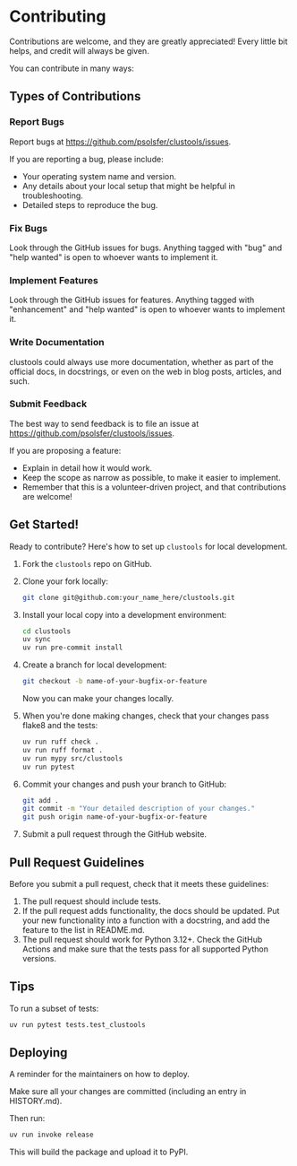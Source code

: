 # Contributing

Contributions are welcome, and they are greatly appreciated! Every little bit helps, and credit will always be given.

You can contribute in many ways:

## Types of Contributions

### Report Bugs

Report bugs at https://github.com/psolsfer/clustools/issues.

If you are reporting a bug, please include:

* Your operating system name and version.
* Any details about your local setup that might be helpful in troubleshooting.
* Detailed steps to reproduce the bug.

### Fix Bugs

Look through the GitHub issues for bugs. Anything tagged with "bug" and "help wanted" is open to whoever wants to implement it.

### Implement Features

Look through the GitHub issues for features. Anything tagged with "enhancement" and "help wanted" is open to whoever wants to implement it.

### Write Documentation

clustools could always use more documentation, whether as part of the official docs, in docstrings, or even on the web in blog posts, articles, and such.

### Submit Feedback

The best way to send feedback is to file an issue at https://github.com/psolsfer/clustools/issues.

If you are proposing a feature:

* Explain in detail how it would work.
* Keep the scope as narrow as possible, to make it easier to implement.
* Remember that this is a volunteer-driven project, and that contributions are welcome!

## Get Started!

Ready to contribute? Here's how to set up `clustools` for local development.

1. Fork the `clustools` repo on GitHub.
2. Clone your fork locally:

   ```bash
   git clone git@github.com:your_name_here/clustools.git
   ```

3. Install your local copy into a development environment:

   ```bash
   cd clustools
   uv sync
   uv run pre-commit install
   ```

4. Create a branch for local development:

   ```bash
   git checkout -b name-of-your-bugfix-or-feature
   ```

   Now you can make your changes locally.

5. When you're done making changes, check that your changes pass flake8 and the tests:

   ```bash
   uv run ruff check .
   uv run ruff format .
   uv run mypy src/clustools
   uv run pytest
   ```

6. Commit your changes and push your branch to GitHub:

   ```bash
   git add .
   git commit -m "Your detailed description of your changes."
   git push origin name-of-your-bugfix-or-feature
   ```

7. Submit a pull request through the GitHub website.

## Pull Request Guidelines

Before you submit a pull request, check that it meets these guidelines:

1. The pull request should include tests.
2. If the pull request adds functionality, the docs should be updated. Put your new functionality into a function with a docstring, and add the feature to the list in README.md.
3. The pull request should work for Python 3.12+. Check the GitHub Actions and make sure that the tests pass for all supported Python versions.

## Tips

To run a subset of tests:

```bash
uv run pytest tests.test_clustools
```

## Deploying

A reminder for the maintainers on how to deploy.

Make sure all your changes are committed (including an entry in HISTORY.md).

Then run:

```bash
uv run invoke release
```

This will build the package and upload it to PyPI.
